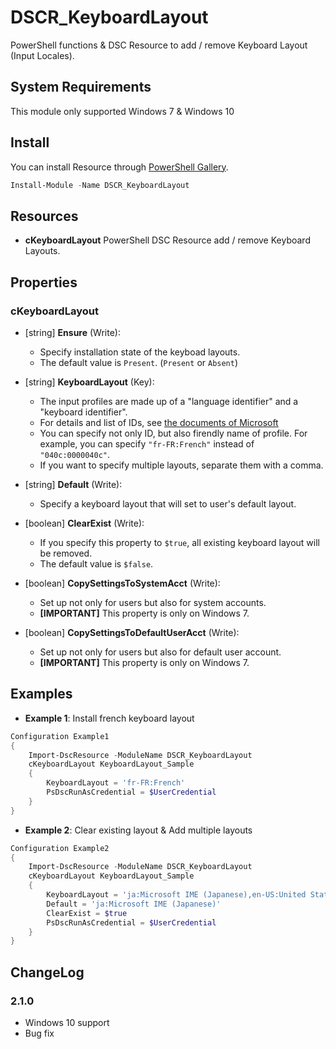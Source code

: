 DSCR_KeyboardLayout
====

PowerShell functions & DSC Resource to add / remove Keyboard Layout (Input Locales).

## System Requirements
This module only supported Windows 7 & Windows 10

## Install
You can install Resource through [PowerShell Gallery](https://www.powershellgallery.com/packages/DSCR_KeyboardLayout/).
```Powershell
Install-Module -Name DSCR_KeyboardLayout
```

## Resources
* **cKeyboardLayout**
PowerShell DSC Resource add / remove Keyboard Layouts.

## Properties
### cKeyboardLayout
+ [string] **Ensure** (Write):
    + Specify installation state of the keyboad layouts.
    + The default value is `Present`. (`Present` or  `Absent`)

+ [string] **KeyboardLayout** (Key):
    + The input profiles are made up of a "language identifier" and a "keyboard identifier".
    + For details and list of IDs, see [the documents of Microsoft](https://docs.microsoft.com/en-us/windows-hardware/manufacture/desktop/default-input-locales-for-windows-language-packs)
    + You can specify not only ID, but also firendly name of profile. For example, you can specify `"fr-FR:French"` instead of `"040c:0000040c"`.
    + If you want to specify multiple layouts, separate them with a comma.

+ [string] **Default** (Write):
    + Specify a keyboard layout that will set to user's default layout.

+ [boolean] **ClearExist** (Write):
    + If you specify this property to `$true`, all existing keyboard layout will be removed.
    + The default value is `$false`.

+ [boolean] **CopySettingsToSystemAcct** (Write):
    + Set up not only for users but also for system accounts.
    + **[IMPORTANT]** This property is only on Windows 7.

+ [boolean] **CopySettingsToDefaultUserAcct** (Write):
    + Set up not only for users but also for default user account.
    + **[IMPORTANT]** This property is only on Windows 7.

## Examples
+ **Example 1**: Install french keyboard layout
```Powershell
Configuration Example1
{
    Import-DscResource -ModuleName DSCR_KeyboardLayout
    cKeyboardLayout KeyboardLayout_Sample
    {
        KeyboardLayout = 'fr-FR:French'
        PsDscRunAsCredential = $UserCredential
    }
}
```

+ **Example 2**: Clear existing layout & Add multiple layouts
```Powershell
Configuration Example2
{
    Import-DscResource -ModuleName DSCR_KeyboardLayout
    cKeyboardLayout KeyboardLayout_Sample
    {
        KeyboardLayout = 'ja:Microsoft IME (Japanese),en-US:United States-Dvorak,zh-Hant-TW:Microsoft Changjie'
        Default = 'ja:Microsoft IME (Japanese)'
        ClearExist = $true
        PsDscRunAsCredential = $UserCredential
    }
}
```

## ChangeLog
### 2.1.0
+ Windows 10 support
+ Bug fix